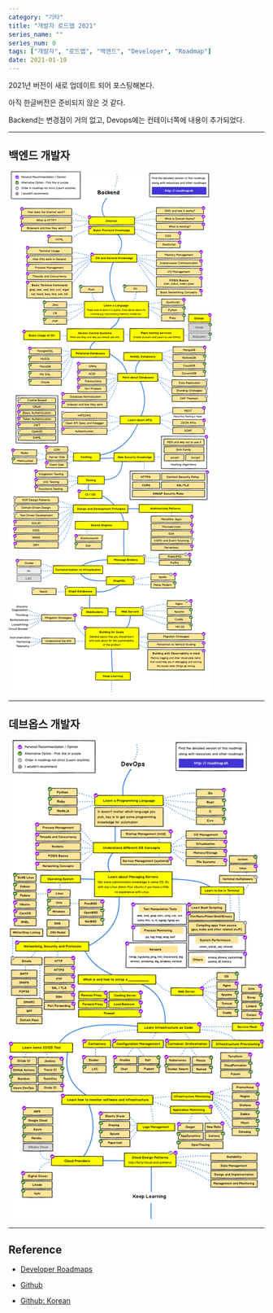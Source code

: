 ```yaml
---
category: "기타"
title: "개발자 로드맵 2021"
series_name: ""
series_num: 0
tags: ["개발자", "로드맵", "백엔드", "Developer", "Roadmap"]
date: 2021-01-19
---
```


2021년 버전이 새로 업데이트 되어 포스팅해본다.

아직 한글버전은 준비되지 않은 것 같다.

Backend는 변경점이 거의 없고, Devops에는 컨테이너쪽에 내용이 추가되었다.

***

## 백엔드 개발자

![](../img/back2021_en.png)

***

## 데브옵스 개발자

![](../img/devops2021_en.png)

*** 

## Reference

* [Developer Roadmaps](https://roadmap.sh/)

* [Github](https://github.com/kamranahmedse/developer-roadmap)

* [Github: Korean](https://github.com/devJang/developer-roadmap)
